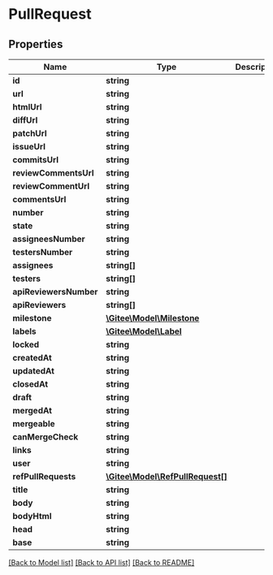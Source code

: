 # PullRequest

## Properties

Name | Type | Description | Notes
------------ | ------------- | ------------- | -------------
**id** | **string** |  | [optional] 
**url** | **string** |  | [optional] 
**htmlUrl** | **string** |  | [optional] 
**diffUrl** | **string** |  | [optional] 
**patchUrl** | **string** |  | [optional] 
**issueUrl** | **string** |  | [optional] 
**commitsUrl** | **string** |  | [optional] 
**reviewCommentsUrl** | **string** |  | [optional] 
**reviewCommentUrl** | **string** |  | [optional] 
**commentsUrl** | **string** |  | [optional] 
**number** | **string** |  | [optional] 
**state** | **string** |  | [optional] 
**assigneesNumber** | **string** |  | [optional] 
**testersNumber** | **string** |  | [optional] 
**assignees** | **string[]** |  | [optional] 
**testers** | **string[]** |  | [optional] 
**apiReviewersNumber** | **string** |  | [optional] 
**apiReviewers** | **string[]** |  | [optional] 
**milestone** | [**\Gitee\Model\Milestone**](Milestone.md) |  | [optional] 
**labels** | [**\Gitee\Model\Label**](Label.md) |  | [optional] 
**locked** | **string** |  | [optional] 
**createdAt** | **string** |  | [optional] 
**updatedAt** | **string** |  | [optional] 
**closedAt** | **string** |  | [optional] 
**draft** | **string** |  | [optional] 
**mergedAt** | **string** |  | [optional] 
**mergeable** | **string** |  | [optional] 
**canMergeCheck** | **string** |  | [optional] 
**links** | **string** |  | [optional] 
**user** | **string** |  | [optional] 
**refPullRequests** | [**\Gitee\Model\RefPullRequest[]**](RefPullRequest.md) |  | [optional] 
**title** | **string** |  | [optional] 
**body** | **string** |  | [optional] 
**bodyHtml** | **string** |  | [optional] 
**head** | **string** |  | [optional] 
**base** | **string** |  | [optional] 

[[Back to Model list]](../../README.md#documentation-for-models) [[Back to API list]](../../README.md#documentation-for-api-endpoints) [[Back to README]](../../README.md)


